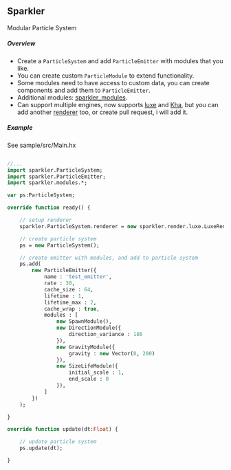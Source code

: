 ## Sparkler  
Modular Particle System 

##### Overview  
* Create a `ParticleSystem` and add `ParticleEmitter` with modules that you like.  
* You can create custom `ParticleModule` to extend functionality.  
* Some modules need to have access to custom data, you can create components and add them to `ParticleEmitter`.  
* Additional modules: [sparkler_modules](https://github.com/RudenkoArts/sparkler_modules).  
* Can support multiple engines, now supports [luxe](https://github.com/underscorediscovery/luxe) and [Kha](https://github.com/Kode/Kha), but you can add another [renderer](https://github.com/RudenkoArts/sparkler/tree/master/sparkler/render) too, or create pull request, i will add it.  

##### Example  
See sample/src/Main.hx  

```haxe

//...
import sparkler.ParticleSystem;
import sparkler.ParticleEmitter;
import sparkler.modules.*;

var ps:ParticleSystem;

override function ready() {

	// setup renderer
	sparkler.ParticleSystem.renderer = new sparkler.render.luxe.LuxeRenderer();

	// create particle system
	ps = new ParticleSystem();

	// create emitter with modules, and add to particle system
	ps.add( 
		new ParticleEmitter({
			name : 'test_emitter', 
			rate : 30,
			cache_size : 64,
			lifetime : 1,
			lifetime_max : 2,
			cache_wrap : true,
			modules : [
				new SpawnModule(),
				new DirectionModule({
					direction_variance : 180
				}),
				new GravityModule({
					gravity : new Vector(0, 200)
				}),
				new SizeLifeModule({
					initial_scale : 1,
					end_scale : 0
				}),
			]
		})
	);

}

override function update(dt:Float) {

	// update particle system
	ps.update(dt);

}


```
